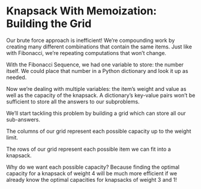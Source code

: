 # Knapsack With Memoization: Building the Grid

Our brute force approach is inefficient! We’re compounding work by creating many different combinations that contain the same items. Just like with Fibonacci, we’re repeating computations that won’t change.

With the Fibonacci Sequence, we had one variable to store: the number itself. We could place that number in a Python dictionary and look it up as needed.

Now we’re dealing with multiple variables: the item’s weight and value as well as the capacity of the knapsack. A dictionary’s key-value pairs won’t be sufficient to store all the answers to our subproblems.

We’ll start tackling this problem by building a grid which can store all our sub-answers.

The columns of our grid represent each possible capacity up to the weight limit.

The rows of our grid represent each possible item we can fit into a knapsack.

Why do we want each possible capacity? Because finding the optimal capacity for
a knapsack of weight 4 will be much more efficient if we already know the
optimal capacities for knapsacks of weight 3 and 1!
